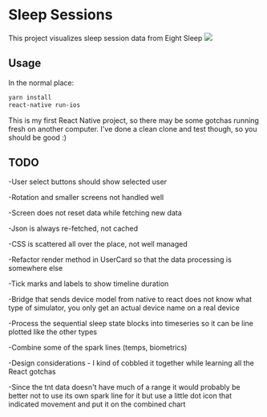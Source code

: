# Sleep Sessions

This project visualizes sleep session data from Eight Sleep
![](demo.gif)

## Usage
In the normal place:
```bash
yarn install
react-native run-ios
```
This is my first React Native project, so there may be some gotchas running fresh on another computer. I've done a clean clone and test though, so you should be good :)

## TODO

-User select buttons should show selected user

-Rotation and smaller screens not handled well

-Screen does not reset data while fetching new data

-Json is always re-fetched, not cached

-CSS is scattered all over the place, not well managed

-Refactor render method in UserCard so that the data processing is somewhere else

-Tick marks and labels to show timeline duration

-Bridge that sends device model from native to react does not know what type of simulator, you only get an actual device name on a real device

-Process the sequential sleep state blocks into timeseries so it can be line plotted like the other types

-Combine some of the spark lines (temps, biometrics)

-Design considerations - I kind of cobbled it together while learning all the React gotchas

-Since the tnt data doesn't have much of a range it would probably be better not to use its own spark line for it but use a little dot icon that indicated movement and put it on the combined chart

